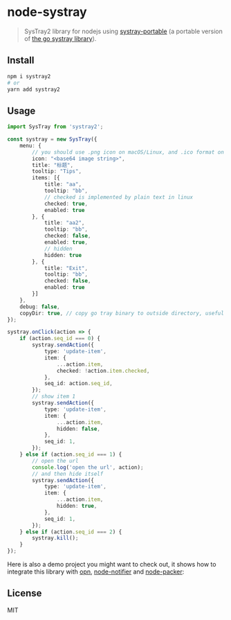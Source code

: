 # node-systray

> SysTray2 library for nodejs using [systray-portable](https://github.com/felixhao28/systray-portable) (a portable version of [the go systray library](https://github.com/getlantern/systray)).


## Install
```sh
npm i systray2
# or
yarn add systray2
```

## Usage

```ts
import SysTray from 'systray2';

const systray = new SysTray({
    menu: {
        // you should use .png icon on macOS/Linux, and .ico format on Windows
        icon: "<base64 image string>",
        title: "标题",
        tooltip: "Tips",
        items: [{
            title: "aa",
            tooltip: "bb",
            // checked is implemented by plain text in linux
            checked: true,
            enabled: true
        }, {
            title: "aa2",
            tooltip: "bb",
            checked: false,
            enabled: true,
            // hidden 
            hidden: true
        }, {
            title: "Exit",
            tooltip: "bb",
            checked: false,
            enabled: true
        }]
    },
    debug: false,
    copyDir: true, // copy go tray binary to outside directory, useful for packing tool like pkg.
});

systray.onClick(action => {
    if (action.seq_id === 0) {
        systray.sendAction({
            type: 'update-item',
            item: {
                ...action.item,
                checked: !action.item.checked,
            },
            seq_id: action.seq_id,
        });
        // show item 1
        systray.sendAction({
            type: 'update-item',
            item: {
                ...action.item,
                hidden: false,
            },
            seq_id: 1,
        });
    } else if (action.seq_id === 1) {
        // open the url
        console.log('open the url', action);
        // and then hide itself
        systray.sendAction({
            type: 'update-item',
            item: {
                ...action.item,
                hidden: true,
            },
            seq_id: 1,
        });
    } else if (action.seq_id === 2) {
        systray.kill();
    }
});

```

Here is also a demo project you might want to check out, it shows how to integrate this library with [opn](https://github.com/sindresorhus/opn), [node-notifier](https://github.com/mikaelbr/node-notifier) and [node-packer](https://github.com/pmq20/node-packer):

## License
MIT
